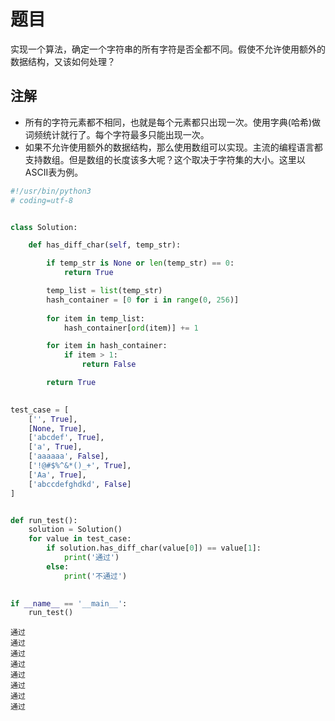 # 题目
实现一个算法，确定一个字符串的所有字符是否全都不同。假使不允许使用额外的数据结构，又该如何处理？

## 注解
- 所有的字符元素都不相同，也就是每个元素都只出现一次。使用字典(哈希)做词频统计就行了。每个字符最多只能出现一次。
- 如果不允许使用额外的数据结构，那么使用数组可以实现。主流的编程语言都支持数组。但是数组的长度该多大呢？这个取决于字符集的大小。这里以ASCII表为例。


```python
#!/usr/bin/python3
# coding=utf-8


class Solution:

    def has_diff_char(self, temp_str):

        if temp_str is None or len(temp_str) == 0:
            return True

        temp_list = list(temp_str)
        hash_container = [0 for i in range(0, 256)]
        
        for item in temp_list:
            hash_container[ord(item)] += 1

        for item in hash_container:
            if item > 1:
                return False

        return True

    
test_case = [
    ['', True],
    [None, True],
    ['abcdef', True],
    ['a', True],
    ['aaaaaa', False],
    ['!@#$%^&*()_+', True],
    ['Aa', True],
    ['abccdefghdkd', False]
]


def run_test():
    solution = Solution()
    for value in test_case:
        if solution.has_diff_char(value[0]) == value[1]:
            print('通过')
        else:
            print('不通过')

            
if __name__ == '__main__':
    run_test()
```

    通过
    通过
    通过
    通过
    通过
    通过
    通过
    通过



```python

```
